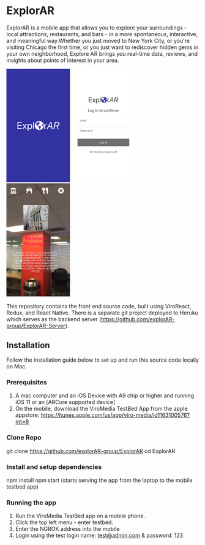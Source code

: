 # ExplorAR

ExplorAR is a mobile app that allows you to explore your surroundings - local attractions, restaurants, and bars - in a more spontaneous, interactive, and meaningful way.Whether you just moved to New York City, or you're visiting Chicago the first time, or you just want to rediscover hidden gems in your own neighborhood, Explore AR brings you real-time data, reviews, and insights about points of interest in your area.  

<img src="js/res/IMG_0165.PNG" width="33%"/> <img src="js/res/IMG_0166.PNG" width="33%"/> <img src="js/res/IMG_0167.PNG" width="33%"/>

This repository contains the front end source code, built using ViroReact, Redux, and React Native. There is a separate git project deployed to Heruku which serves as the backend server (https://github.com/explorAR-group/ExplorAR-Server).

## Installation
Follow the installation guide below to set up and run this source code locally on Mac.

### Prerequisites
1. A mac computer and an iOS Device with A9 chip or higher and running iOS 11 or an [ARCore supported device]
2. On the mobile, download the ViroMedia TestBed App from the apple appstore: https://itunes.apple.com/us/app/viro-media/id1163100576?mt=8

 
### Clone Repo
git clone https://github.com/explorAR-group/ExplorAR
cd ExplorAR

### Install and setup dependencies
npm install
npm start (starts serving the app from the laptop to the mobile testbed app)


### Running the app
1. Run the ViroMedia TestBed app on a mobile phone.
2. Click the top left menu - enter testbed. 
3. Enter the NGROK address into the mobile
4. Login using the test login name: test@admin.com & password: 123
